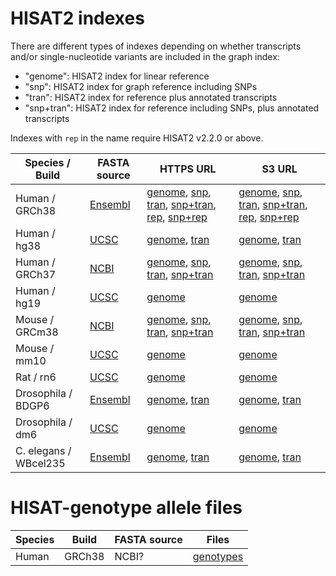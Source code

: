 # HISAT2 indexes

There are different types of indexes depending on whether transcripts and/or single-nucleotide variants are included in the graph index:

* "genome": HISAT2 index for linear reference
* "snp": HISAT2 index for graph reference including SNPs
* "tran": HISAT2 index for reference plus annotated transcripts
* "snp+tran": HISAT2 index for reference including SNPs, plus annotated transcripts

Indexes with `rep` in the name require HISAT2 v2.2.0 or above.

<div class="datatable-begin"></div>

Species / Build         | FASTA source                    | HTTPS URL                                                                                                                                                         | S3 URL
----------------------- | ------------------------------- | ----------------------------------------------------------------------------------------------------------------------------------------------------------------- | ------
Human      / GRCh38     | [Ensembl][ht2_grch38_source]    | [genome][ht2_grch38_genome], [snp][ht2_grch38_snp], [tran][ht2_grch38_tran], [snp+tran][ht2_grch38_snptran], [rep][ht2_grch38_rep], [snp+rep][ht2_grch38_snprep]  | [genome][ht2_grch38_genome_s3], [snp][ht2_grch38_snp_s3], [tran][ht2_grch38_tran_s3], [snp+tran][ht2_grch38_snptran_s3], [rep][ht2_grch38_rep_s3], [snp+rep][ht2_grch38_snprep_s3]
Human      / hg38       | [UCSC][ht2_hg38_source]         | [genome][ht2_hg38_genome], [tran][ht2_hg38_tran]                                                                                                                  | [genome][ht2_hg38_genome_s3], [tran][ht2_hg38_tran_s3]
Human      / GRCh37     | [NCBI][ht2_grch37_source]       | [genome][ht2_grch37_genome], [snp][ht2_grch37_snp], [tran][ht2_grch37_tran], [snp+tran][ht2_grch37_snptran]                                                       | [genome][ht2_grch37_genome_s3], [snp][ht2_grch37_snp_s3], [tran][ht2_grch37_tran_s3], [snp+tran][ht2_grch37_snptran_s3]
Human      / hg19       | [UCSC][ht2_hg19_source]         | [genome][ht2_hg19_genome]                                                                                                                                         | [genome][ht2_hg19_genome_s3]
Mouse      / GRCm38     | [NCBI][ht2_grcm38_source]       | [genome][ht2_grcm38_genome], [snp][ht2_grcm38_snp], [tran][ht2_grcm38_tran], [snp+tran][ht2_grcm38_snptran]                                                       | [genome][ht2_grcm38_genome_s3], [snp][ht2_grcm38_snp_s3], [tran][ht2_grcm38_tran_s3], [snp+tran][ht2_grcm38_snptran_s3]
Mouse      / mm10       | [UCSC][ht2_mm10_source]         | [genome][ht2_mm10_genome]                                                                                                                                         | [genome][ht2_mm10_genome_s3] 
Rat        / rn6        | [UCSC][ht2_rn6_source]          | [genome][ht2_rn6_genome]                                                                                                                                          | [genome][ht2_rn6_genome_s3]
Drosophila / BDGP6      | [Ensembl][ht2_bdgp6_source]     | [genome][ht2_bdgp6_genome], [tran][ht2_bdgp6_tran]                                                                                                                | [genome][ht2_bdgp6_genome_s3], [tran][ht2_bdgp6_tran_s3]
Drosophila / dm6        | [UCSC][ht2_dm6_source]          | [genome][ht2_dm6_genome]                                                                                                                                          | [genome][ht2_dm6_genome_s3] 
C. elegans / WBcel235   | [Ensembl][ht2_wbcel235_source]  | [genome][ht2_wbcel235_genome], [tran][ht2_wbcel235_tran]                                                                                                          | [genome][ht2_wbcel235_genome_s3], [tran][ht2_wbcel235_tran_s3]

<div class="datatable-end"></div>

[ht2_grch38_source]: https://github.com/DaehwanKimLab/hisat2/blob/master/scripts/make_grch38.sh
[ht2_grch38_genome]: https://genome-idx.s3.amazonaws.com/hisat/grch38_genome.tar.gz
[ht2_grch38_genome_s3]: s3://genome-idx/hisat/grch38_genome.tar.gz
[ht2_grch38_snp]: https://genome-idx.s3.amazonaws.com/hisat/grch38_snp.tar.gz
[ht2_grch38_snp_s3]: s3://genome-idx/hisat/grch38_snp.tar.gz
[ht2_grch38_tran]: https://genome-idx.s3.amazonaws.com/hisat/grch38_tran.tar.gz
[ht2_grch38_tran_s3]: s3://genome-idx/hisat/grch38_tran.tar.gz
[ht2_grch38_snptran]: https://genome-idx.s3.amazonaws.com/hisat/grch38_snp_tran.tar.gz
[ht2_grch38_snptran_s3]: s3://genome-idx/hisat/grch38_snp_tran.tar.gz
[ht2_grch38_rep]: https://genome-idx.s3.amazonaws.com/hisat/grch38_rep.tar.gz
[ht2_grch38_rep_s3]: s3://genome-idx/hisat/grch38_rep.tar.gz
[ht2_grch38_snprep]: https://genome-idx.s3.amazonaws.com/hisat/grch38_snprep.tar.gz
[ht2_grch38_snprep_s3]: s3://genome-idx/hisat/grch38_snprep.tar.gz

[ht2_hg38_source]: https://github.com/DaehwanKimLab/hisat2/blob/master/scripts/make_hg38.sh
[ht2_hg38_genome]: https://genome-idx.s3.amazonaws.com/hisat/hg38.tar.gz
[ht2_hg38_genome_s3]: s3://genome-idx/hisat/hg38.tar.gz
[ht2_hg38_tran]: https://genome-idx.s3.amazonaws.com/hisat/hg38_tran.tar.gz
[ht2_hg38_tran_s3]: s3://genome-idx/hisat/hg38_tran.tar.gz

[ht2_grch37_source]: https://github.com/infphilo/hisat2/blob/master/scripts/make_grch37.sh
[ht2_grch37_genome]: https://genome-idx.s3.amazonaws.com/hisat/grch37_genome.tar.gz
[ht2_grch37_genome_s3]: s3://genome-idx/hisat/grch37_genome.tar.gz
[ht2_grch37_snp]: https://genome-idx.s3.amazonaws.com/hisat/grch37_snp.tar.gz
[ht2_grch37_snp_s3]: s3://genome-idx/hisat/grch37_snp.tar.gz
[ht2_grch37_tran]: https://genome-idx.s3.amazonaws.com/hisat/grch37_tran.tar.gz
[ht2_grch37_tran_s3]: s3://genome-idx/hisat/grch37_tran.tar.gz
[ht2_grch37_snptran]: https://genome-idx.s3.amazonaws.com/hisat/grch37_snptran.tar.gz
[ht2_grch37_snptran_s3]: s3://genome-idx/hisat/grch37_snptran.tar.gz

[ht2_hg19_source]: https://github.com/DaehwanKimLab/hisat2/blob/master/scripts/make_hg19.sh
[ht2_hg19_genome]: https://genome-idx.s3.amazonaws.com/hisat/hg19_genome.tar.gz
[ht2_hg19_genome_s3]: s3://genome-idx/hisat/hg19_genome.tar.gz

[ht2_grcm38_source]: https://github.com/infphilo/hisat2/blob/master/scripts/make_grcm38.sh
[ht2_grcm38_genome]: https://genome-idx.s3.amazonaws.com/hisat/grcm38_genome.tar.gz
[ht2_grcm38_genome_s3]: s3://genome-idx/hisat/grcm38_genome.tar.gz
[ht2_grcm38_snp]: https://genome-idx.s3.amazonaws.com/hisat/grcm38_snp.tar.gz
[ht2_grcm38_snp_s3]: s3://genome-idx/hisat/grcm38_snp.tar.gz
[ht2_grcm38_tran]: https://genome-idx.s3.amazonaws.com/hisat/grcm38_tran.tar.gz
[ht2_grcm38_tran_s3]: s3://genome-idx/hisat/grcm38_tran.tar.gz
[ht2_grcm38_snptran]: https://genome-idx.s3.amazonaws.com/hisat/grcm38_snptran.tar.gz
[ht2_grcm38_snptran_s3]: s3://genome-idx/hisat/grcm38_snptran.tar.gz

[ht2_mm10_source]: https://github.com/DaehwanKimLab/hisat2/blob/master/scripts/make_mm10.sh
[ht2_mm10_genome]: https://genome-idx.s3.amazonaws.com/hisat/mm10_genome.tar.gz
[ht2_mm10_genome_s3]: s3://genome-idx/hisat/mm10_genome.tar.gz

[ht2_rn6_source]: https://github.com/DaehwanKimLab/hisat2/blob/master/scripts/make_rn6.sh
[ht2_rn6_genome]: https://genome-idx.s3.amazonaws.com/hisat/rn6_genome.tar.gz
[ht2_rn6_genome_s3]: s3://genome-idx/hisat/rn6_genome.tar.gz

[ht2_bdgp6_source]: https://github.com/infphilo/hisat2/blob/master/scripts/make_bdgp6.sh
[ht2_bdgp6_genome]: https://genome-idx.s3.amazonaws.com/hisat/bdgp6.tar.gz
[ht2_bdgp6_genome_s3]: s3://genome-idx/hisat/bdgp6.tar.gz
[ht2_bdgp6_tran]: https://genome-idx.s3.amazonaws.com/hisat/bdgp6_tran.tar.gz
[ht2_bdgp6_tran_s3]: s3://genome-idx/hisat/bdgp6_tran.tar.gz

[ht2_dm6_source]: https://github.com/infphilo/hisat2/blob/master/scripts/make_dm6.sh
[ht2_dm6_genome]: https://genome-idx.s3.amazonaws.com/hisat/dm6.tar.gz
[ht2_dm6_genome_s3]: s3://genome-idx/hisat/dm6.tar.gz

[ht2_wbcel235_source]: https://github.com/infphilo/hisat2/blob/master/scripts/make_wbcel235.sh
[ht2_wbcel235_genome]: https://genome-idx.s3.amazonaws.com/hisat/wbcel235.tar.gz
[ht2_wbcel235_genome_s3]: s3://genome-idx/hisat/wbcel235.tar.gz
[ht2_wbcel235_tran]: https://genome-idx.s3.amazonaws.com/hisat/wbcel235_tran.tar.gz
[ht2_wbcel235_tran_s3]: s3://genome-idx/hisat/wbcel235_tran.tar.gz

# HISAT-genotype allele files

Species | Build | FASTA source | Files
------- | ---------  | ------------ | -----------
Human | GRCh38 | NCBI? | [genotypes][htg_genotypes]

[htg_genotypes]: ftp://ftp.ccb.jhu.edu/pub/infphilo/hisat-genotype/data/genotype_genome_20180128.tar.gz
